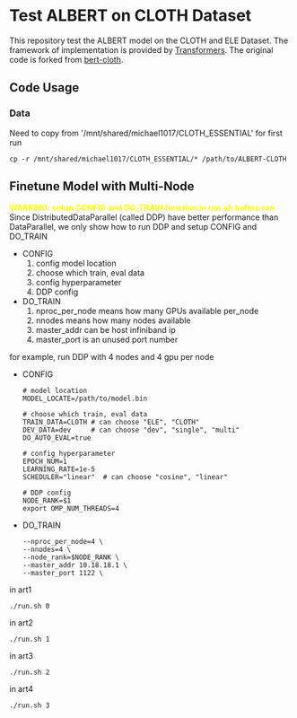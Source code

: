# Test ALBERT on CLOTH Dataset

This repository test the ALBERT model on the CLOTH and ELE Dataset. The framework of implementation is provided by [Transformers](https://github.com/huggingface/transformers). The original code is forked from [bert-cloth](https://github.com/laiguokun/bert-cloth).

## Code Usage

### Data

Need to copy from '/mnt/shared/michael1017/CLOTH_ESSENTIAL' for first run
```
cp -r /mnt/shared/michael1017/CLOTH_ESSENTIAL/* /path/to/ALBERT-CLOTH
```

## Finetune Model with Multi-Node
<B style="color:yellow">
    WARRING: setup CONFIG and DO_TRAIN function in run.sh before run
</B> <br>
Since DistributedDataParallel (called DDP) have better performance than DataParallel, we only show how to run DDP and setup CONFIG and DO_TRAIN  

* CONFIG  
    1. config model location
    2. choose which train, eval data
    3. config hyperparameter
    4. DDP config
* DO_TRAIN
    1. nproc_per_node means how many GPUs available per_node
    2. nnodes means  how many nodes available
    3. master_addr can be host infiniband ip 
    4. master_port is an unused port number

for example, run DDP with 4 nodes and 4 gpu per node
* CONFIG  
    ```
    # model location
    MODEL_LOCATE=/path/to/model.bin

    # choose which train, eval data    
    TRAIN_DATA=CLOTH # can choose "ELE", "CLOTH"
    DEV_DATA=dev     # can choose "dev", "single", "multi"
    DO_AUTO_EVAL=true

    # config hyperparameter
    EPOCH_NUM=1
    LEARNING_RATE=1e-5
    SCHEDULER="linear"  # can choose "cosine", "linear"

    # DDP config
    NODE_RANK=$1
    export OMP_NUM_THREADS=4
    ```
* DO_TRAIN
    ```
    --nproc_per_node=4 \
    --nnodes=4 \
    --node_rank=$NODE_RANK \
    --master_addr 10.18.18.1 \
    --master_port 1122 \
    ```
in art1
```
./run.sh 0
```
in art2
```
./run.sh 1
```
in art3
```
./run.sh 2
```
in art4
```
./run.sh 3
```